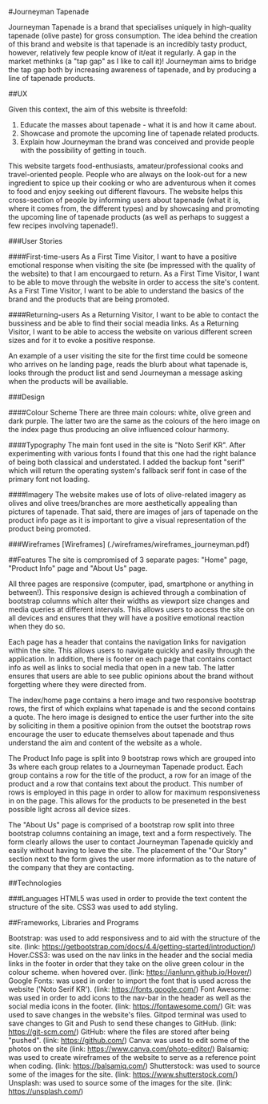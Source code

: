 #Journeyman Tapenade

  Journeyman Tapenade is a brand that specialises uniquely in high-quality tapenade (olive paste) for gross consumption.
The idea behind the creation of this brand and website is that tapenade is an incredibly tasty product, however, relatively 
few people know of it/eat it regularly.  A gap in the market methinks (a "tap gap" as I like to call it)!  Journeyman aims to 
bridge the tap gap both by increasing awareness of tapenade, and by producing a line of tapenade products.  

##UX

Given this context, 
the aim of this website is threefold:

1.  Educate the masses about tapenade - what it is and how it came about.
2.  Showcase and promote the upcoming line of tapenade related products.
3.  Explain how Journeyman the brand was conceived and provide people with the possibility of getting in touch.

This website targets food-enthusiasts, amateur/professional cooks and travel-oriented people.  People who are always on the look-out
for a new ingredient to spice up their cooking or who are adventurous when it comes to food and enjoy seeking out different flavours. 
The website helps this cross-section of people by informing users about tapenade (what it is, where it comes from, 
the different types) and by showcasing and promoting the upcoming line of tapenade products (as well as perhaps to suggest a few recipes 
involving tapenade!).  

###User Stories

####First-time-users
As a First Time Visitor, I want to have a positive emotional response when visiting the site (be impressed with the quality of the website) to that I am encourgaed to return.
As a First Time Visitor, I want to be able to move through the website in order to access the site's content.
As a First Time Visitor, I want to be able to understand the basics of the brand and the products that are being promoted.

####Returning-users
As a Returning Visitor, I want to be able to contact the bussiness and be able to find their social meadia links.
As a Returning Visitor, I want to be able to access the website on various different screen sizes and for it to evoke a positive response.

An example of a user visiting the site for the first time could be someone who arrives on he landing page, reads the blurb about what tapenade is,
looks through the product list and send Journeyman a message asking when the products will be availiable. 

###Design

####Colour Scheme
There are three main colours: white, olive green and dark purple.  The latter two are the same as the colours of the hero image on the index page
thus producing an olive influenced colour harmony.

####Typography
The main font used in the site is "Noto Serif KR".  After experimenting with various fonts I found that this one had the right balance of 
being both classical and understated.  I added the backup font "serif" which will return the operating system's fallback serif font in case of the
primary font not loading.

####Imagery
The website makes use of lots of olive-related imagery as olives and olive trees/branches are more aesthetically appealing than pictures of tapenade.
That said, there are images of jars of tapenade on the product info page as it is important to give a visual representation of the product being promoted.

###Wireframes
[Wireframes] (./wireframes/wireframes_journeyman.pdf)

##Features
  The site is compromised of 3 separate pages: "Home" page, "Product Info" page and "About Us" page.  
  
  All three pages are responsive (computer, ipad, smartphone or anything in between!).  This responsive design is achieved through a combination of 
bootstrap columns which alter their widths as viewport size changes and media queries at different intervals.  This allows users to access the site 
on all devices and ensures that they will have a positive emotional reaction when they do so.  

  Each page has a header that contains the navigation links for navigation within the site.  This allows users to navigate quickly and easily through
the application.  In addition, there is footer on each page that contains contact info as well as links to social media that open in a new tab.  The 
latter ensures that users are able to see public opinions about the brand without forgetting where they were directed from.


The index/home page contains a hero image and two responsive bootstrap rows, the first of which explains what tapenade is and the second contains 
a quote.  The hero image is designed to entice the user further into the site by soliciting in them a positive opinion from the outset the bootstrap rows
encourage the user to educate themselves about tapenade and thus understand the aim and content of the website as a whole.


The Product Info page is split into 9 bootstrap rows which are grouped into 3s where each group relates to a Journeyman Tapenade product.  Each group 
contains a row for the title of the product, a row for an image of the product and a row that contains text about the product.  This number of rows is 
employed in this page in order to allow for maximum responsiveness in on the page.  This allows for the products to be preseneted in the best possible
light across all device sizes. 


The "About Us" page is comprised of a bootstrap row split into three bootstrap columns containing an image, text and a form respectively.  The form clearly
allows the user to contact Journeyman Tapenade quickly and easily without having to leave the site.  The placement of the "Our Story" section next to the 
form gives the user more information as to the nature of the company that they are contacting.

##Technologies

###Languages 
HTML5 was used in order to provide the text content the structure of the site.
CSS3 was used to add styling.

##Frameworks, Libraries and Programs

Bootstrap: was used to add responsivess and to aid with the structure of the site. (link: https://getbootstrap.com/docs/4.4/getting-started/introduction/)
Hover.CSS3: was used on the nav links in the header and the social media links in the footer in order that they take on the olive green colour in the colour scheme. 
when hovered over. (link: https://ianlunn.github.io/Hover/)
Google Fonts: was used in order to import the font that is used across the website ('Noto Serif KR'). (link: https://fonts.google.com/)
Font Awesome: was used in order to add icons to the nav-bar in the header as well as the social media icons in the footer. (link: https://fontawesome.com/)
Git: was used to save changes in the website's files.  Gitpod terminal was used to save changes to Git and Push to send these changes to GitHub. (link: https://git-scm.com/)
GitHub: where the files are stored after being "pushed". (link: https://github.com/)
Canva: was used to edit some of the photos on the site  (link: https://www.canva.com/photo-editor/)
Balsamiq: was used to create wireframes of the website to serve as a reference point when coding. (link: https://balsamiq.com/)
Shutterstock: was used to source some of the images for the site. (link: https://www.shutterstock.com/)
Unsplash: was used to source some of the images for the site. (link: https://unsplash.com/)
